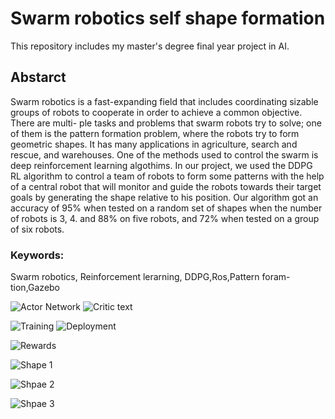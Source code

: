 # Swarm robotics self shape formation

This repository includes my master's degree final year project in AI.
## Abstarct

Swarm robotics is a fast-expanding field that includes coordinating sizable groups
of robots to cooperate in order to achieve a common objective. There are multi-
ple tasks and problems that swarm robots try to solve; one of them is the pattern
formation problem, where the robots try to form geometric shapes. It has many
applications in agriculture, search and rescue, and warehouses. One of the methods
used to control the swarm is deep reinforcement learning algothims. In our project,
we used the DDPG RL algorithm to control a team of robots to form some patterns
with the help of a central robot that will monitor and guide the robots towards
their target goals by generating the shape relative to his position. Our algorithm
got an accuracy of 95% when tested on a random set of shapes when the number of
robots is 3, 4. and 88% on five robots, and 72% when tested on a group of six robots.

### Keywords:
Swarm robotics, Reinforcement lerarning, DDPG,Ros,Pattern foram-
tion,Gazebo

![Actor Network](images/actor_net.png "Actor Network")
![Critic text](images/critic_net.png "Critic Network")

![Training](images/training.png "Training")
![Deployment](images/deployment.png "Deployment")

![Rewards](images/robot11.png "Rewards")

![Shape 1](images/shape1.png "Shpae 1")

![Shpae 2](images/shape2.png "Shpae 2")

![Shpae 3](images/shape3.png "Shpae 3")


